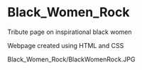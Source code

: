 # Black_Women_Rock
Tribute page on inspirational black women

Webpage created using HTML and CSS

Black_Women_Rock/BlackWomenRock.JPG
